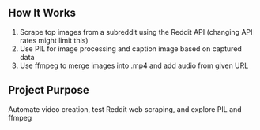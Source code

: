 ## How It Works
1. Scrape top images from a subreddit using the Reddit API (changing API rates might limit this)
2. Use PIL for image processing and caption image based on captured data
3. Use ffmpeg to merge images into .mp4 and add audio from given URL

## Project Purpose
Automate video creation, test Reddit web scraping, and explore PIL and ffmpeg
